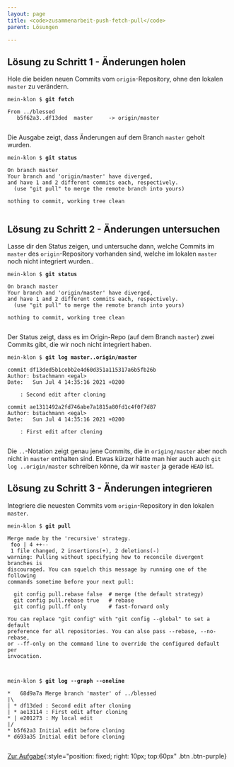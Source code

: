 ```yaml
---
layout: page
title: <code>zusammenarbeit-push-fetch-pull</code>
parent: Lösungen

---
```

## Lösung zu Schritt 1 - Änderungen holen

Hole die beiden neuen Commits vom `origin`-Repository,
ohne den lokalen `master` zu verändern.


<pre><code>mein-klon $ <b>git fetch</b><br><br>From ../blessed<br>   b5f62a3..df13ded  master     -&gt; origin/master<br><br></code></pre>


Die Ausgabe zeigt, dass Änderungen auf dem Branch `master` geholt wurden.


<pre><code>mein-klon $ <b>git status</b><br><br>On branch master<br>Your branch and 'origin/master' have diverged,<br>and have 1 and 2 different commits each, respectively.<br>  (use &quot;git pull&quot; to merge the remote branch into yours)<br><br>nothing to commit, working tree clean<br><br></code></pre>


## Lösung zu Schritt 2 - Änderungen untersuchen

Lasse dir den Status zeigen,
und untersuche dann,
welche Commits im `master` des `origin`-Repository vorhanden sind,
welche im lokalen `master` noch nicht integriert wurden..


<pre><code>mein-klon $ <b>git status</b><br><br>On branch master<br>Your branch and 'origin/master' have diverged,<br>and have 1 and 2 different commits each, respectively.<br>  (use &quot;git pull&quot; to merge the remote branch into yours)<br><br>nothing to commit, working tree clean<br><br></code></pre>


Der Status zeigt, dass es im Origin-Repo
(auf dem Branch `master`) zwei Commits gibt,
die wir noch nicht integriert haben.


<pre><code>mein-klon $ <b>git log master..origin/master</b><br><br>commit df13ded5b1cebb2e4d60d351a115317a6b5fb26b<br>Author: bstachmann &lt;egal&gt;<br>Date:   Sun Jul 4 14:35:16 2021 +0200<br><br>    : Second edit after cloning<br><br>commit ae1311492a2fd746abe7a1815a80fd1c4f0f7d87<br>Author: bstachmann &lt;egal&gt;<br>Date:   Sun Jul 4 14:35:16 2021 +0200<br><br>    : First edit after cloning<br><br></code></pre>


Die `..`-Notation zeigt genau jene Commits,
die in `origing/master` aber noch nicht in `master` enthalten sind.
Etwas kürzer hätte man hier auch auch `git log ..origin/master` schreiben
könne, da wir `master` ja gerade `HEAD` ist.

## Lösung zu Schritt 3 - Änderungen integrieren

Integriere die neuesten Commits vom `origin`-Repository
in den lokalen `master`.


<pre><code>mein-klon $ <b>git pull</b><br><br>Merge made by the 'recursive' strategy.<br> foo | 4 ++--<br> 1 file changed, 2 insertions(+), 2 deletions(-)<br>warning: Pulling without specifying how to reconcile divergent branches is<br>discouraged. You can squelch this message by running one of the following<br>commands sometime before your next pull:<br><br>  git config pull.rebase false  # merge (the default strategy)<br>  git config pull.rebase true   # rebase<br>  git config pull.ff only       # fast-forward only<br><br>You can replace &quot;git config&quot; with &quot;git config --global&quot; to set a default<br>preference for all repositories. You can also pass --rebase, --no-rebase,<br>or --ff-only on the command line to override the configured default per<br>invocation.<br><br><br></code></pre>



<pre><code>mein-klon $ <b>git log --graph --oneline</b><br><br>*   68d9a7a Merge branch 'master' of ../blessed<br>|\  <br>| * df13ded : Second edit after cloning<br>| * ae13114 : First edit after cloning<br>* | e201273 : My local edit<br>|/  <br>* b5f62a3 Initial edit before cloning<br>* d693a35 Initial edit before cloning<br><br></code></pre>


[Zur Aufgabe](aufgabe-zusammenarbeit-push-fetch-pull.md){:style="position: fixed; right: 10px; top:60px" .btn .btn-purple}

